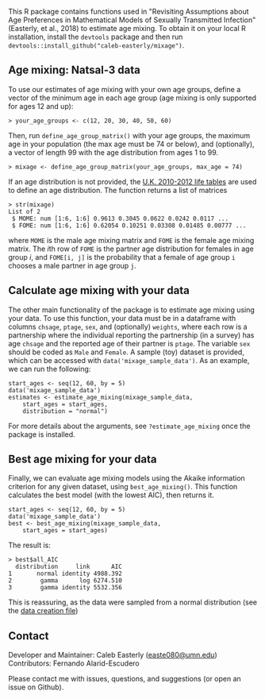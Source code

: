 This R package contains functions used in "Revisiting Assumptions about Age Preferences in Mathematical Models of Sexually Transmitted Infection" (Easterly, et al., 2018) to estimate age mixing. To obtain it on your local R installation, install the `devtools` package and then run `devtools::install_github("caleb-easterly/mixage")`. 

## Age mixing: Natsal-3 data
To use our estimates of age mixing with your own age groups, define a vector of the minimum age in each age group (age mixing is only supported for ages 12 and up):
```
> your_age_groups <- c(12, 20, 30, 40, 50, 60)
```
Then, run `define_age_group_matrix()` with your age groups, the maximum age in your population (the max age must be 74 or below), and (optionally), a vector of length 99 with the age distribution from ages 1 to 99.
```
> mixage <- define_age_group_matrix(your_age_groups, max_age = 74)
```
If an age distribution is not provided, the [U.K. 2010-2012 life tables](https://www.ons.gov.uk/peoplepopulationandcommunity/birthsdeathsandmarriages/lifeexpectancies/datasets/nationallifetablesunitedkingdomreferencetables) are used to define an age distribution. The function returns a list of matrices 
```
> str(mixage)
List of 2
 $ MOME: num [1:6, 1:6] 0.9613 0.3045 0.0622 0.0242 0.0117 ...
 $ FOME: num [1:6, 1:6] 0.62054 0.10251 0.03308 0.01485 0.00777 ...
```

where `MOME` is the male age mixing matrix and `FOME` is the female age mixing matrix. The $i$th row of `FOME` is the partner age distribution for females in age group $i$, and `FOME[i, j]` is the probability that a female of age group `i` chooses a male partner in age group `j`. 

## Calculate age mixing with your data

The other main functionality of the package is to estimate age mixing using your data. To use this function, your data must be in a dataframe with columns `chsage`, `ptage`, `sex`, and (optionally) `weights`, where each row is a partnership where the individual reporting the partnership (in a survey) has age `chsage` and the reported age of their partner is `ptage`. The variable `sex` should be coded as `Male` and `Female`. A sample (toy) dataset is provided, which can be accessed with `data('mixage_sample_data')`. As an example, we can run the following:

```
start_ages <- seq(12, 60, by = 5)
data('mixage_sample_data')
estimates <- estimate_age_mixing(mixage_sample_data,
    start_ages = start_ages, 
    distribution = "normal")
```

For more details about the arguments, see `?estimate_age_mixing` once the package is installed. 

## Best age mixing for your data

Finally, we can evaluate age mixing models using the Akaike information criterion for any given dataset, using `best_age_mixing()`. This function calculates the best model (with the lowest AIC), then returns it. 

```
start_ages <- seq(12, 60, by = 5)
data('mixage_sample_data')
best <- best_age_mixing(mixage_sample_data,
    start_ages = start_ages)
```

The result is:
```
> best$all_AIC
  distribution     link      AIC
1       normal identity 4988.392
2        gamma      log 6274.510
3        gamma identity 5532.356
```

This is reassuring, as the data were sampled from a normal distribution (see the [data creation file](R/create_sample_data.R))

## Contact
Developer and Maintainer: Caleb Easterly (easte080@umn.edu)
Contributors: Fernando Alarid-Escudero

Please contact me with issues, questions, and suggestions (or open an issue on Github).
